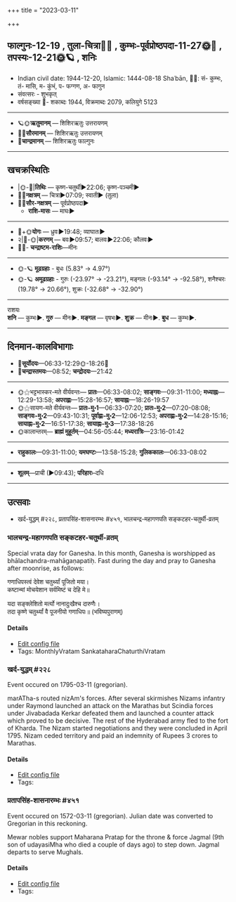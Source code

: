 +++
title = "2023-03-11"

+++
## फाल्गुनः-12-19  ,  तुला-चित्रा🌛🌌  ,  कुम्भः-पूर्वप्रोष्ठपदा-11-27🌞🌌  ,  तपस्यः-12-21🌞🪐  ,  शनिः
- Indian civil date: 1944-12-20, Islamic: 1444-08-18 Shaʿbān, 🌌🌞: सं- कुम्भः, तं- मासि, म- कुंभं, प- फग्गण, अ- फागुन
- संवत्सरः - शुभकृत्
- वर्षसङ्ख्या 🌛- शकाब्दः 1944, विक्रमाब्दः 2079, कलियुगे 5123
___________________
- 🪐🌞**ऋतुमानम्** — शिशिरऋतुः उत्तरायणम्
- 🌌🌞**सौरमानम्** — शिशिरऋतुः उत्तरायणम्
- 🌛**चान्द्रमानम्** — शिशिरऋतुः फाल्गुनः
___________________


## खचक्रस्थितिः
- |🌞-🌛|**तिथिः** — कृष्ण-चतुर्थी►22:06; कृष्ण-पञ्चमी►  
- 🌌🌛**नक्षत्रम्** — चित्रा►07:09; स्वाती► (तुला)  
- 🌌🌞**सौर-नक्षत्रम्** — पूर्वप्रोष्ठपदा►  
  - **राशि-मासः** — माघः► 
___________________
- 🌛+🌞**योगः** — ध्रुवः►19:48; व्याघातः►  
- २|🌛-🌞|**करणम्** — बवः►09:57; बालवः►22:06; कौलवः►  
- 🌌🌛- **चन्द्राष्टम-राशिः**—मीनः  
___________________
- 🌞-🪐 **मूढग्रहाः** - बुधः (5.83° → 4.97°)
- 🌞-🪐 **अमूढग्रहाः** - गुरुः (-23.97° → -23.21°), मङ्गलः (-93.14° → -92.58°), शनैश्चरः (19.78° → 20.66°), शुक्रः (-32.68° → -32.90°)
___________________
राशयः  
**शनि** — कुम्भः►. **गुरु** — मीनः►. **मङ्गल** — वृषभः►. **शुक्र** — मीनः►. **बुध** — कुम्भः►. 
___________________


## दिनमान-कालविभागाः
- 🌅**सूर्योदयः**—06:33-12:29🌞️-18:26🌇  
- 🌛**चन्द्रास्तमयः**—08:52; **चन्द्रोदयः**—21:42  
___________________
- 🌞⚝भट्टभास्कर-मते वीर्यवन्तः— **प्रातः**—06:33-08:02; **साङ्गवः**—09:31-11:00; **मध्याह्नः**—12:29-13:58; **अपराह्णः**—15:28-16:57; **सायाह्नः**—18:26-19:57  
- 🌞⚝सायण-मते वीर्यवन्तः— **प्रातः-मु॰1**—06:33-07:20; **प्रातः-मु॰2**—07:20-08:08; **साङ्गवः-मु॰2**—09:43-10:31; **पूर्वाह्णः-मु॰2**—12:06-12:53; **अपराह्णः-मु॰2**—14:28-15:16; **सायाह्नः-मु॰2**—16:51-17:38; **सायाह्नः-मु॰3**—17:38-18:26  
- 🌞कालान्तरम्— **ब्राह्मं मुहूर्तम्**—04:56-05:44; **मध्यरात्रिः**—23:16-01:42  
___________________
- **राहुकालः**—09:31-11:00; **यमघण्टः**—13:58-15:28; **गुलिककालः**—06:33-08:02  
___________________
- **शूलम्**—प्राची (►09:43); **परिहारः**–दधि  
___________________

## उत्सवाः
- खर्द-युद्धम् #२२८, प्रतापसिंह-शासनारम्भः #४५१, भालचन्द्र-महागणपति सङ्कटहर-चतुर्थी-व्रतम्
### भालचन्द्र-महागणपति सङ्कटहर-चतुर्थी-व्रतम्



Special vrata day for Ganesha. In this month, Ganesha is worshipped as bhālachandra-mahāgaṇapatiḥ. Fast during the day and pray to Ganesha after moonrise, as follows:

गणाधिपस्त्वं देवेश चतुर्थ्यां पूजितो मया।  
कष्टान्मां मोचयेशान सर्वमिष्टं च देहि मे॥  
  
यदा सङ्क्लेशितो मर्त्यो नानादुःखैश्च दारुणैः।  
तदा कृष्णे चतुर्थ्यां वै पूजनीयो गणाधिपः॥ (भविष्यपुराणम्)



#### Details
- [Edit config file](https://github.com/jyotisham/adyatithi/blob/master/devatA/gaNapati/description_only/bhAlacandra-mahAgaNapati_saGkaTahara-caturthI-vratam.toml)
- Tags: MonthlyVratam SankataharaChaturthiVratam


### खर्द-युद्धम् #२२८

Event occured on 1795-03-11 (gregorian). 

marATha-s routed nizAm's forces. After several skirmishes Nizams infantry under Raymond launched an attack on the Marathas but Scindia forces under Jivabadada Kerkar defeated them and launched a counter attack which proved to be decisive. The rest of the Hyderabad army fled to the fort of Kharda. The Nizam started negotiations and they were concluded in April 1795. Nizam ceded territory and paid an indemnity of Rupees 3 crores to Marathas.

#### Details
- [Edit config file](https://github.com/jyotisham/adyatithi/blob/master/mahApuruSha/xatra-later/gregorian/day/03/11/kharda-yuddham.toml)
- Tags: 


### प्रतापसिंह-शासनारम्भः #४५१

Event occured on 1572-03-11 (gregorian). Julian date was converted to Gregorian in this reckoning. 

Mewar nobles support Maharana Pratap for the throne & force Jagmal (9th son of udayasiMha who died a couple of days ago) to step down. Jagmal departs to serve Mughals.

#### Details
- [Edit config file](https://github.com/jyotisham/adyatithi/blob/master/mahApuruSha/xatra-later/julian/day/03/01/pratApasiMha-shAsanArambhaH.toml)
- Tags: 


